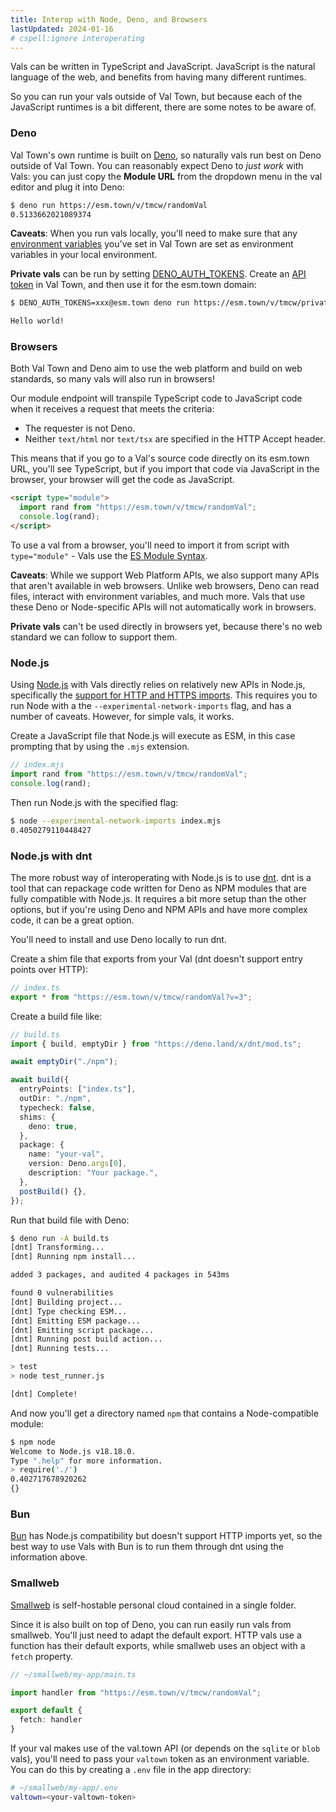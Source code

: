 ```yaml
---
title: Interop with Node, Deno, and Browsers
lastUpdated: 2024-01-16
# cspell:ignore interoperating
---
```


Vals can be written in TypeScript and JavaScript. JavaScript
is the natural language of the web, and benefits from having
many different runtimes.

So you can run your vals outside of Val Town, but because each
of the JavaScript runtimes is a bit different, there are some
notes to be aware of.

### Deno

Val Town's own runtime is built on [Deno](https://deno.land/),
so naturally vals run best on Deno outside of Val Town.
You can reasonably expect Deno to _just work_ with Vals:
you can just copy the **Module URL** from the dropdown
menu in the val editor and plug it into Deno:

```sh
$ deno run https://esm.town/v/tmcw/randomVal
0.5133662021089374
```

**Caveats**: When you run vals locally, you'll need to make sure that
any [environment variables](/reference/environment-variables/)
you've set in Val Town are set as environment variables in your
local environment.

**Private vals** can be run by setting [DENO_AUTH_TOKENS](https://docs.deno.com/runtime/manual/basics/modules/private). Create an [API token](https://docs.val.town/api/authentication/)
in Val Town, and then use it for the esm.town domain:

```sh
$ DENO_AUTH_TOKENS=xxx@esm.town deno run https://esm.town/v/tmcw/privateVal

Hello world!
```

### Browsers

Both Val Town and Deno aim to use the web platform and build
on web standards, so many vals will also run in browsers!

Our module endpoint will transpile TypeScript code to JavaScript
code when it receives a request that meets the criteria:

- The requester is not Deno.
- Neither `text/html` nor `text/tsx` are specified in the HTTP
  Accept header.

This means that if you go to a Val's source code directly on
its esm.town URL, you'll see TypeScript, but if you import
that code via JavaScript in the browser, your browser will
get the code as JavaScript.

```html
<script type="module">
  import rand from "https://esm.town/v/tmcw/randomVal";
  console.log(rand);
</script>
```

To use a val from a browser, you'll need to import it from
script with `type="module"` - Vals use the [ES Module Syntax](https://developer.mozilla.org/en-US/docs/Web/JavaScript/Guide/Modules).

**Caveats**: While we support Web Platform APIs, we also support
many APIs that aren't available in web browsers. Unlike web browsers,
Deno can read files, interact with environment variables, and much
more. Vals that use these Deno or Node-specific APIs will not
automatically work in browsers.

**Private vals** can't be used directly in browsers yet, because
there's no web standard we can follow to support them.

### Node.js

Using [Node.js](https://nodejs.org/en) with Vals directly relies on relatively new APIs in Node.js,
specifically the [support for HTTP and HTTPS imports](https://nodejs.org/api/esm.html#https-and-http-imports). This requires you to run
Node with a the `--experimental-network-imports` flag, and
has a number of caveats. However, for simple vals, it works.

Create a JavaScript file that Node.js will execute as ESM,
in this case prompting that by using the `.mjs` extension.

```js
// index.mjs
import rand from "https://esm.town/v/tmcw/randomVal";
console.log(rand);
```

Then run Node.js with the specified flag:

```sh
$ node --experimental-network-imports index.mjs
0.4050279110448427
```

### Node.js with dnt

The more robust way of interoperating with Node.js is to use
[dnt](https://github.com/denoland/dnt). dnt is a tool that
can repackage code written for Deno as NPM modules that are
fully compatible with Node.js. It requires a bit more setup than
the other options, but if you're using Deno and NPM APIs and
have more complex code, it can be a great option.

You'll need to install and use Deno locally to run dnt.

Create a shim file that exports from your Val (dnt doesn't support
entry points over HTTP):

```ts
// index.ts
export * from "https://esm.town/v/tmcw/randomVal?v=3";
```

Create a build file like:

```ts
// build.ts
import { build, emptyDir } from "https://deno.land/x/dnt/mod.ts";

await emptyDir("./npm");

await build({
  entryPoints: ["index.ts"],
  outDir: "./npm",
  typecheck: false,
  shims: {
    deno: true,
  },
  package: {
    name: "your-val",
    version: Deno.args[0],
    description: "Your package.",
  },
  postBuild() {},
});
```

Run that build file with Deno:

```sh
$ deno run -A build.ts
[dnt] Transforming...
[dnt] Running npm install...

added 3 packages, and audited 4 packages in 543ms

found 0 vulnerabilities
[dnt] Building project...
[dnt] Type checking ESM...
[dnt] Emitting ESM package...
[dnt] Emitting script package...
[dnt] Running post build action...
[dnt] Running tests...

> test
> node test_runner.js

[dnt] Complete!
```

And now you'll get a directory named `npm` that contains a Node-compatible
module:

```sh
$ npm node
Welcome to Node.js v18.18.0.
Type ".help" for more information.
> require('./')
0.402717678920262
{}
```

### Bun

[Bun](https://bun.sh/) has Node.js compatibility but doesn't support
HTTP imports yet, so the best way to use Vals with Bun is to run them
through dnt using the information above.

### Smallweb

[Smallweb](https://smallweb.run/) is self-hostable personal cloud contained in a single folder.

Since it is also built on top of Deno, you can run easily run vals from smallweb. You'll just need to adapt the default export. HTTP vals use a function has their default exports, while smallweb uses an object with a `fetch` property.

```ts
// ~/smallweb/my-app/main.ts

import handler from "https://esm.town/v/tmcw/randomVal";

export default {
  fetch: handler
}
```

If your val makes use of the val.town API (or depends on the `sqlite` or `blob` vals), you'll need to pass your `valtown` token as an environment variable. You can do this by creating a `.env` file in the app directory:

```sh
# ~/smallweb/my-app/.env
valtown=<your-valtown-token>
```
